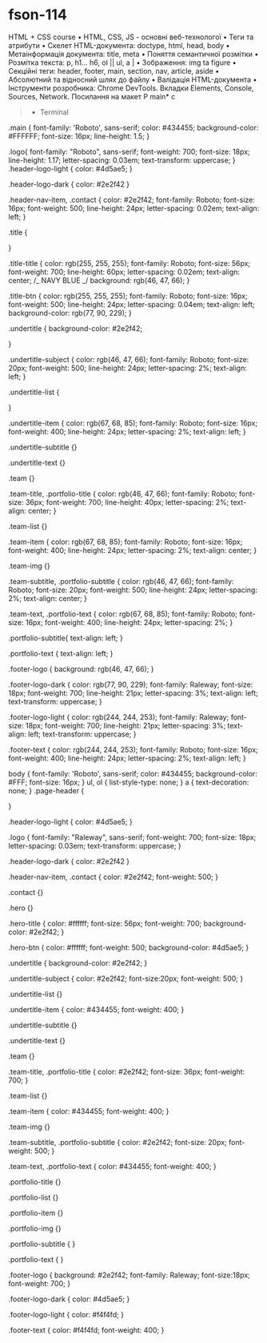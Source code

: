 # fson-114

HTML + CSS course • HTML, CSS, JS - основні веб-технологої • Теги та атрибути •
Скелет HTML-документа: doctype, html, head, body • Метаінформація документа:
title, meta • Поняття семантичної розмітки • Розмітка текста: p, h1... h6, ol ||
ul, a | • Зображення: img ta figure • Секційні теги: header, footer, main,
section, nav, article, aside • Абсолютний та відносний шлях до файлу • Валідація
HTML-документа • Інструменти розробника: Chrome DevTools. Вкладки Elements,
Console, Sources, Network. Посилання на макет P main\* c

> - Terminal

.main { font-family: 'Roboto', sans-serif; color: #434455; background-color:
#FFFFFF; font-size: 16px; line-height: 1.5; }

.logo{ font-family: "Roboto", sans-serif; font-weight: 700; font-size: 18px;
line-height: 1.17; letter-spacing: 0.03em; text-transform: uppercase; }
.header-logo-light { color: #4d5ae5; }

.header-logo-dark { color: #2e2f42 }

.header-nav-item, .contact { color: #2e2f42; font-family: Roboto; font-size:
16px; font-weight: 500; line-height: 24px; letter-spacing: 0.02em; text-align:
left; }

.title {

}

.title-title { color: rgb(255, 255, 255); font-family: Roboto; font-size: 56px;
font-weight: 700; line-height: 60px; letter-spacing: 0.02em; text-align: center;
/_ NAVY BLUE _/ background: rgb(46, 47, 66); }

.title-btn { color: rgb(255, 255, 255); font-family: Roboto; font-size: 16px;
font-weight: 500; line-height: 24px; letter-spacing: 0.04em; text-align: left;
background-color: rgb(77, 90, 229); }

.undertitle { background-color: #2e2f42;

}

.undertitle-subject { color: rgb(46, 47, 66); font-family: Roboto; font-size:
20px; font-weight: 500; line-height: 24px; letter-spacing: 2%; text-align: left;
}

.undertitle-list {

}

.undertitle-item { color: rgb(67, 68, 85); font-family: Roboto; font-size: 16px;
font-weight: 400; line-height: 24px; letter-spacing: 2%; text-align: left; }

.undertitle-subtitle {}

.undertitle-text {}

.team {}

.team-title, .portfolio-title { color: rgb(46, 47, 66); font-family: Roboto;
font-size: 36px; font-weight: 700; line-height: 40px; letter-spacing: 2%;
text-align: center; }

.team-list {}

.team-item { color: rgb(67, 68, 85); font-family: Roboto; font-size: 16px;
font-weight: 400; line-height: 24px; letter-spacing: 2%; text-align: center; }

.team-img {}

.team-subtitle, .portfolio-subtitle { color: rgb(46, 47, 66); font-family:
Roboto; font-size: 20px; font-weight: 500; line-height: 24px; letter-spacing:
2%; text-align: center; }

.team-text, .portfolio-text { color: rgb(67, 68, 85); font-family: Roboto;
font-size: 16px; font-weight: 400; line-height: 24px; letter-spacing: 2%; }

.portfolio-subtitle{ text-align: left; }

.portfolio-text { text-align: left; }

.footer-logo { background: rgb(46, 47, 66); }

.footer-logo-dark { color: rgb(77, 90, 229); font-family: Raleway; font-size:
18px; font-weight: 700; line-height: 21px; letter-spacing: 3%; text-align: left;
text-transform: uppercase; }

.footer-logo-light { color: rgb(244, 244, 253); font-family: Raleway; font-size:
18px; font-weight: 700; line-height: 21px; letter-spacing: 3%; text-align: left;
text-transform: uppercase; }

.footer-text { color: rgb(244, 244, 253); font-family: Roboto; font-size: 16px;
font-weight: 400; line-height: 24px; letter-spacing: 2%; text-align: left; }

body { font-family: 'Roboto', sans-serif; color: #434455; background-color:
#FFF; font-size: 16px; } ul, ol { list-style-type: none; } a { text-decoration:
none; } .page-header {

}

.header-logo-light { color: #4d5ae5; }

.logo { font-family: "Raleway", sans-serif; font-weight: 700; font-size: 18px;
letter-spacing: 0.03em; text-transform: uppercase; }

.header-logo-dark { color: #2e2f42 }

.header-nav-item, .contact { color: #2e2f42; font-weight: 500; }

.contact {}

.hero {}

.hero-title { color: #ffffff; font-size: 56px; font-weight: 700;
background-color: #2e2f42; }

.hero-btn { color: #ffffff; font-weight: 500; background-color: #4d5ae5; }

.undertitle { background-color: #2e2f42; }

.undertitle-subject { color: #2e2f42; font-size:20px; font-weight: 500; }

.undertitle-list {}

.undertitle-item { color: #434455; font-weight: 400; }

.undertitle-subtitle {}

.undertitle-text {}

.team {}

.team-title, .portfolio-title { color: #2e2f42; font-size: 36px; font-weight:
700; }

.team-list {}

.team-item { color: #434455; font-weight: 400; }

.team-img {}

.team-subtitle, .portfolio-subtitle { color: #2e2f42; font-size: 20px;
font-weight: 500; }

.team-text, .portfolio-text { color: #434455; font-weight: 400; }

.portfolio-title {}

.portfolio-list {}

.portfolio-item {}

.portfolio-img {}

.portfolio-subtitle { }

.portfolio-text { }

.footer-logo { background: #2e2f42; font-family: Raleway; font-size:18px;
font-weight: 700; }

.footer-logo-dark { color: #4d5ae5; }

.footer-logo-light { color: #f4f4fd; }

.footer-text { color: #f4f4fd; font-weight: 400; }
